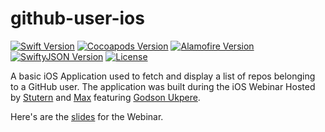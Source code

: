 # github-user-ios

[![Swift Version][swift-image]][swift-url]
[![Cocoapods Version][cocoapods-image]][cocoapods-url]
[![Alamofire Version][alamofire-image]][alamofire-url]
[![SwiftyJSON Version][swiftyjson-image]][swiftyjson-url]
[![License][license-image]][license-url]

A basic iOS Application used to fetch and display a list of repos belonging to a GitHub user.
The application was built during the iOS Webinar Hosted by [Stutern](http://stutern.com) and [Max](http://max.ng) featuring [Godson Ukpere](http://gottsohn.github.io).

Here's are the [slides](https://docs.google.com/presentation/d/1dfKkVaptjhiuyIlQgpmlrxPJ8Fxm8Qg1fBQ072x9XTM) for the Webinar.


[swift-image]: https://img.shields.io/badge/Swift-2.2-orange.svg
[alamofire-image]: https://img.shields.io/badge/Alamofire-3.4.1-red.svg
[cocoapods-image]: https://img.shields.io/badge/Cocoapods-0.39.0-red.svg
[swiftyjson-image]: https://img.shields.io/badge/SwiftyJSON-2.3.1-green.svg
[swift-url]: http://swift.org
[alamofire-url]: https://github.com/Alamofire/Alamofire
[swiftyjson-url]: https://github.com/SwiftyJSON/SwiftyJSON
[cocoapods-url]: http://cocoapods.org/
[license-image]: https://img.shields.io/badge/License-MIT-blue.svg
[license-url]: LICENSE
